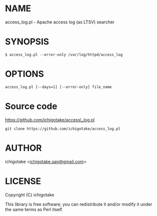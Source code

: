 # NAME

access\_log.pl - Apache access log (as LTSV) searcher

# SYNOPSIS

    $ access_log.pl --error-only /var/log/httpd/access_log

# OPTIONS

    access_log.pl [--days=1] [--error-only] file_name

# Source code

https://github.com/ichigotake/access\_log.pl

    git clone https://github.com/ichigotake/access_log.pl

# AUTHOR

ichigotake &lt;ichigotake.san@gmail.com>

# LICENSE

Copyright (C) ichigotake

This library is free software; you can redistribute it and/or modify it under the same terms as Perl itself.
